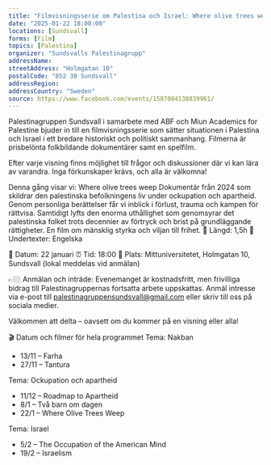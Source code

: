 ```yaml
---
title: "Filmvisningsserie om Palestina och Israel: Where olive trees weep"
date: "2025-01-22 18:00:00"
locations: [Sundsvall]
forms: [Film]
topics: [Palestina]
organizer: "Sundsvalls Palestinagrupp"
addressName: 
streetAddress: "Holmgatan 10"
postalCode: "852 30 Sundsvall"
addressRegion:
addressCountry: "Sweden"
source: https://www.facebook.com/events/1587004138839961/
---
```

Palestinagruppen Sundsvall i samarbete med ABF och Miun Academics for Palestine bjuder in till en filmvisningsserie som sätter situationen i Palestina och Israel i ett bredare historiskt och politiskt sammanhang. Filmerna är prisbelönta folkbildande dokumentärer samt en spelfilm.

Efter varje visning finns möjlighet till frågor och diskussioner där vi kan lära av varandra. Inga förkunskaper krävs, och alla är välkomna!

Denna gång visar vi: Where olive trees weep
Dokumentär från 2024 som skildrar den palestinska befolkningens liv under ockupation och apartheid. Genom personliga berättelser får vi inblick i förlust, trauma och kampen för rättvisa. Samtidigt lyfts den enorma uthållighet som genomsyrar det palestinska folket trots decennier av förtryck och brist på grundläggande rättigheter. En film om mänsklig styrka och viljan till frihet.
🎥 Längd: 1,5h
💬 Undertexter: Engelska

📅 Datum: 22 januari
⏰ Tid: 18:00
📍 Plats: Mittuniversitetet, Holmgatan 10, Sundsvall (lokal meddelas vid anmälan)

👉🏼 Anmälan och inträde: Evenemanget är kostnadsfritt, men frivilliga bidrag till Palestinagruppernas fortsatta arbete uppskattas. Anmäl intresse via e-post till palestinagruppensundsvall@gmail.com eller skriv till oss på sociala medier.

Välkommen att delta – oavsett om du kommer på en visning eller alla!

🎬 Datum och filmer för hela programmet
Tema: Nakban
* 13/11 – Farha
* 27/11 – Tantura

Tema: Ockupation och apartheid
* 11/12 – Roadmap to Apartheid
* 8/1 – Två barn om dagen
* 22/1 – Where Olive Trees Weep

Tema: Israel
* 5/2 – The Occupation of the American Mind
* 19/2 – Israelism
